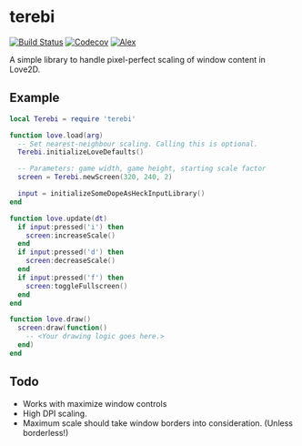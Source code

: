terebi
======

[![Build Status](https://travis-ci.org/oniietzschan/terebi.svg?branch=master)](https://travis-ci.org/oniietzschan/terebi)
[![Codecov](https://codecov.io/gh/oniietzschan/terebi/branch/master/graph/badge.svg)](https://codecov.io/gh/oniietzschan/terebi)
[![Alex](https://img.shields.io/badge/alex-never_racist-brightgreen.svg)](http://alexjs.com/)

A simple library to handle pixel-perfect scaling of window content in Love2D.

Example
-------

```lua
local Terebi = require 'terebi'

function love.load(arg)
  -- Set nearest-neighbour scaling. Calling this is optional.
  Terebi.initializeLoveDefaults()

  -- Parameters: game width, game height, starting scale factor
  screen = Terebi.newScreen(320, 240, 2)

  input = initializeSomeDopeAsHeckInputLibrary()
end

function love.update(dt)
  if input:pressed('i') then
    screen:increaseScale()
  end
  if input:pressed('d') then
    screen:decreaseScale()
  end
  if input:pressed('f') then
    screen:toggleFullscreen()
  end
end

function love.draw()
  screen:draw(function()
    -- <Your drawing logic goes here.>
  end)
end

```

Todo
----

* Works with maximize window controls
* High DPI scaling.
* Maximum scale should take window borders into consideration. (Unless borderless!)
